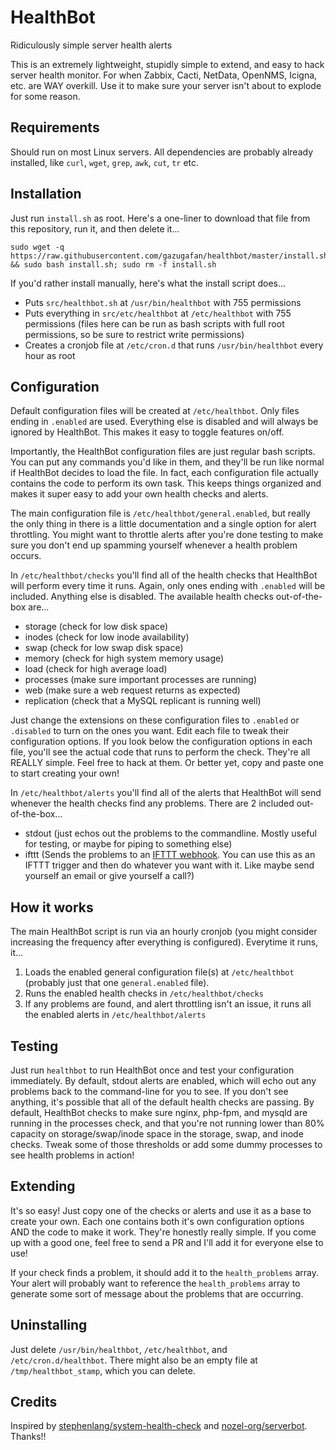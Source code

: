 # HealthBot
Ridiculously simple server health alerts

This is an extremely lightweight, stupidly simple to extend, and easy to hack server health monitor. For when Zabbix, Cacti, NetData, OpenNMS, Icigna, etc. are WAY overkill. Use it to make sure your server isn't about to explode for some reason.

## Requirements
Should run on most Linux servers. All dependencies are probably already installed, like `curl`, `wget`, `grep`, `awk`, `cut`, `tr` etc.

## Installation
Just run `install.sh` as root. Here's a one-liner to download that file from this repository, run it, and then delete it...
```
sudo wget -q https://raw.githubusercontent.com/gazugafan/healthbot/master/install.sh && sudo bash install.sh; sudo rm -f install.sh
```

If you'd rather install manually, here's what the install script does...
* Puts `src/healthbot.sh` at `/usr/bin/healthbot` with 755 permissions
* Puts everything in `src/etc/healthbot` at `/etc/healthbot` with 755 permissions (files here can be run as bash scripts with full root permissions, so be sure to restrict write permissions)
* Creates a cronjob file at `/etc/cron.d` that runs `/usr/bin/healthbot` every hour as root

## Configuration
Default configuration files will be created at `/etc/healthbot`. Only files ending in `.enabled` are used. Everything else is disabled and will always be ignored by HealthBot. This makes it easy to toggle features on/off.

Importantly, the HealthBot configuration files are just regular bash scripts. You can put any commands you'd like in them, and they'll be run like normal if HealthBot decides to load the file. In fact, each configuration file actually contains the code to perform its own task. This keeps things organized and makes it super easy to add your own health checks and alerts.

The main configuration file is `/etc/healthbot/general.enabled`, but really the only thing in there is a little documentation and a single option for alert throttling. You might want to throttle alerts after you're done testing to make sure you don't end up spamming yourself whenever a health problem occurs.

In `/etc/healthbot/checks` you'll find all of the health checks that HealthBot will perform every time it runs. Again, only ones ending with `.enabled` will be included. Anything else is disabled. The available health checks out-of-the-box are...
* storage (check for low disk space)
* inodes (check for low inode availability)
* swap (check for low swap disk space)
* memory (check for high system memory usage)
* load (check for high average load)
* processes (make sure important processes are running)
* web (make sure a web request returns as expected)
* replication (check that a MySQL replicant is running well)

Just change the extensions on these configuration files to `.enabled` or `.disabled` to turn on the ones you want. Edit each file to tweak their configuration options. If you look below the configuration options in each file, you'll see the actual code that runs to perform the check. They're all REALLY simple. Feel free to hack at them. Or better yet, copy and paste one to start creating your own!

In `/etc/healthbot/alerts` you'll find all of the alerts that HealthBot will send whenever the health checks find any problems. There are 2 included out-of-the-box...
* stdout (just echos out the problems to the commandline. Mostly useful for testing, or maybe for piping to something else)
* ifttt (Sends the problems to an [IFTTT webhook](https://ifttt.com/maker_webhooks). You can use this as an IFTTT trigger and then do whatever you want with it. Like maybe send yourself an email or give yourself a call?)

## How it works
The main HealthBot script is run via an hourly cronjob (you might consider increasing the frequency after everything is configured). Everytime it runs, it...
1) Loads the enabled general configuration file(s) at `/etc/healthbot` (probably just that one `general.enabled` file).
2) Runs the enabled health checks in `/etc/healthbot/checks`
3) If any problems are found, and alert throttling isn't an issue, it runs all the enabled alerts in `/etc/healthbot/alerts`

## Testing
Just run `healthbot` to run HealthBot once and test your configuration immediately. By default, stdout alerts are enabled, which will echo out any problems back to the command-line for you to see. If you don't see anything, it's possible that all of the default health checks are passing. By default, HealthBot checks to make sure nginx, php-fpm, and mysqld are running in the processes check, and that you're not running lower than 80% capacity on storage/swap/inode space in the storage, swap, and inode checks. Tweak some of those thresholds or add some dummy processes to see health problems in action!

## Extending
It's so easy! Just copy one of the checks or alerts and use it as a base to create your own. Each one contains both it's own configuration options AND the code to make it work. They're honestly really simple. If you come up with a good one, feel free to send a PR and I'll add it for everyone else to use!

If your check finds a problem, it should add it to the `health_problems` array. Your alert will probably want to reference the `health_problems` array to generate some sort of message about the problems that are occurring.

## Uninstalling
Just delete `/usr/bin/healthbot`, `/etc/healthbot`, and `/etc/cron.d/healthbot`. There might also be an empty file at `/tmp/healthbot_stamp`, which you can delete.

## Credits
Inspired by [stephenlang/system-health-check](https://github.com/stephenlang/system-health-check) and [nozel-org/serverbot](https://github.com/nozel-org/serverbot). Thanks!!